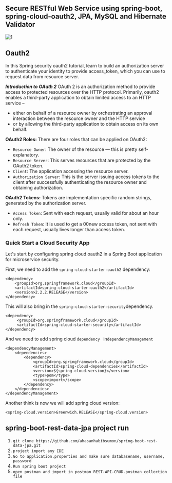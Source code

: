## Secure RESTful Web Service using spring-boot, spring-cloud-oauth2, JPA, MySQL and Hibernate Validator
![1](https://user-images.githubusercontent.com/31319842/99893591-9d003b80-2cab-11eb-9f06-1d5a785c775b.png)

## Oauth2

In this Spring security oauth2 tutorial, learn to build an authorization server to authenticate your identity to provide access_token, which you can use to request data from resource server.

***Introduction to OAuth 2*** OAuth 2 is an authorization method to provide access to protected resources over the HTTP protocol. Primarily, oauth2 enables a third-party application to obtain limited access to an HTTP service –

- either on behalf of a resource owner by orchestrating an approval interaction between the resource owner and the HTTP service
- or by allowing the third-party application to obtain access on its own behalf.

**OAuth2 Roles:** There are four roles that can be applied on OAuth2:

- `Resource Owner`: The owner of the resource — this is pretty self-explanatory.
- `Resource Server`: This serves resources that are protected by the OAuth2 token.
- `Client`: The application accessing the resource server.
- `Authorization Server`: This is the server issuing access tokens to the client after successfully authenticating the resource owner and obtaining authorization.

**OAuth2 Tokens:** Tokens are implementation specific random strings, generated by the authorization server.

- `Access Token`: Sent with each request, usually valid for about an hour only.
- `Refresh Token`: It is used to get a 00new access token, not sent with each request, usually lives longer than access token.

### Quick Start a Cloud Security App

Let's start by configuring spring cloud oauth2 in a Spring Boot application for microservice security.

First, we need to add the `spring-cloud-starter-oauth2` dependency:

```
<dependency>
    <groupId>org.springframework.cloud</groupId>
    <artifactId>spring-cloud-starter-oauth2</artifactId>
    <version>2.2.2.RELEASE</version>
</dependency>
```

This will also bring in the `spring-cloud-starter-security`dependency.

```
<dependency>
     <groupId>org.springframework.cloud</groupId>
     <artifactId>spring-cloud-starter-security</artifactId>
</dependency>
```

And we need to add spring cloud `dependency `  in`dependencyManagement` 

```
<dependencyManagement>
	<dependencies>
		<dependency>
			<groupId>org.springframework.cloud</groupId>
			<artifactId>spring-cloud-dependencies</artifactId>
			<version>${spring-cloud.version}</version>
			<type>pom</type>
			<scope>import</scope>
		</dependency>
	</dependencies>
</dependencyManagement>
```

Another think is now we will add spring cloud version:

`<spring-cloud.version>Greenwich.RELEASE</spring-cloud.version>`



##  spring-boot-rest-data-jpa project run

1. `git clone https://github.com/ahasanhabibsumon/spring-boot-rest-data-jpa.git`
2. `project import any IDE`
3. `Go to application.properties and make sure databasename, username, password`
4. `Run spring boot project`
5. `open postman and import in postman REST-API-CRUD.postman_collection file `

